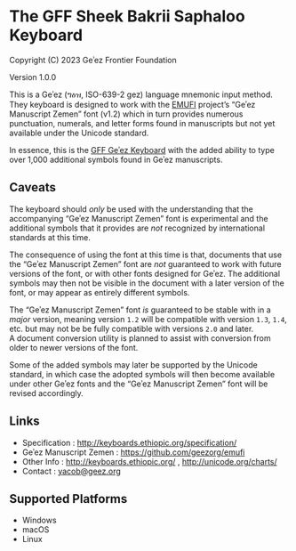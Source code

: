 The GFF Sheek Bakrii Saphaloo Keyboard
=========================================

Copyright (C) 2023 Geʾez Frontier Foundation

Version 1.0.0

This is a Geʾez (ግዕዝ, ISO-639-2 gez) language mnemonic input method. They keyboard is designed
to work with the [EMUFI](https://emufi.geez.org/) project’s “Geʾez Manuscript Zemen” font (v1.2) which in turn 
provides numerous punctuation, numerals, and letter forms found in manuscripts but not yet available under 
the Unicode standard.

In essence, this is the [GFF Geʾez Keyboard](https://github.com/keymanapp/keyboards/tree/master/release/gff/gff_geez)
with the added ability to type over 1,000 additional symbols found in Geʾez manuscripts.

Caveats
-------
The keyboard should *only* be used with the understanding that the accompanying “Geʾez Manuscript Zemen” font 
is experimental and the additional symbols that it provides are *not* recognized by international standards
at this time.

The consequence of using the font at this time is that, documents that use the “Geʾez Manuscript Zemen” font are *not*
guaranteed to work with future versions of the font, or with other fonts designed for Geʾez. The additional
symbols may then not be visible in the document with a later version of the font, or may appear as entirely 
different symbols.

The “Geʾez Manuscript Zemen” font *is* guaranteed to be stable with in a *major* version, meaning version `1.2` will
be compatible with version `1.3`, `1.4`, etc. but may not be be fully compatible with versions `2.0` and later.  
A document conversion utility is planned to assist with conversion from older to newer versions of the font.

Some of the added symbols may later be supported by the Unicode standard, in which case the adopted symbols will 
then become available under other Geʾez fonts and the “Geʾez Manuscript Zemen” font will be revised accordingly.


Links
-----

 * Specification :  http://keyboards.ethiopic.org/specification/
 * Geʾez Manuscript Zemen : https://github.com/geezorg/emufi
 * Other Info    :  http://keyboards.ethiopic.org/ , http://unicode.org/charts/
 * Contact       :  yacob@geez.org

Supported Platforms
-------------------
 * Windows
 * macOS
 * Linux
